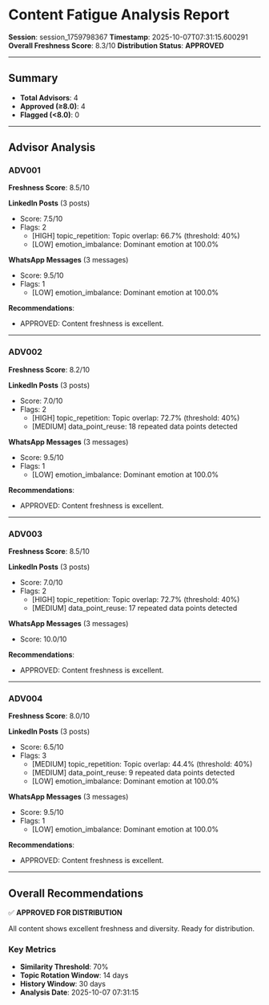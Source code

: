 # Content Fatigue Analysis Report

**Session**: session_1759798367
**Timestamp**: 2025-10-07T07:31:15.600291
**Overall Freshness Score**: 8.3/10
**Distribution Status**: **APPROVED**

---

## Summary

- **Total Advisors**: 4
- **Approved (≥8.0)**: 4
- **Flagged (<8.0)**: 0

---

## Advisor Analysis

### ADV001

**Freshness Score**: 8.5/10

**LinkedIn Posts** (3 posts)
- Score: 7.5/10
- Flags: 2
  - [HIGH] topic_repetition: Topic overlap: 66.7% (threshold: 40%)
  - [LOW] emotion_imbalance: Dominant emotion at 100.0%

**WhatsApp Messages** (3 messages)
- Score: 9.5/10
- Flags: 1
  - [LOW] emotion_imbalance: Dominant emotion at 100.0%

**Recommendations**:
- APPROVED: Content freshness is excellent.

---

### ADV002

**Freshness Score**: 8.2/10

**LinkedIn Posts** (3 posts)
- Score: 7.0/10
- Flags: 2
  - [HIGH] topic_repetition: Topic overlap: 72.7% (threshold: 40%)
  - [MEDIUM] data_point_reuse: 18 repeated data points detected

**WhatsApp Messages** (3 messages)
- Score: 9.5/10
- Flags: 1
  - [LOW] emotion_imbalance: Dominant emotion at 100.0%

**Recommendations**:
- APPROVED: Content freshness is excellent.

---

### ADV003

**Freshness Score**: 8.5/10

**LinkedIn Posts** (3 posts)
- Score: 7.0/10
- Flags: 2
  - [HIGH] topic_repetition: Topic overlap: 72.7% (threshold: 40%)
  - [MEDIUM] data_point_reuse: 17 repeated data points detected

**WhatsApp Messages** (3 messages)
- Score: 10.0/10

**Recommendations**:
- APPROVED: Content freshness is excellent.

---

### ADV004

**Freshness Score**: 8.0/10

**LinkedIn Posts** (3 posts)
- Score: 6.5/10
- Flags: 3
  - [MEDIUM] topic_repetition: Topic overlap: 44.4% (threshold: 40%)
  - [MEDIUM] data_point_reuse: 9 repeated data points detected
  - [LOW] emotion_imbalance: Dominant emotion at 100.0%

**WhatsApp Messages** (3 messages)
- Score: 9.5/10
- Flags: 1
  - [LOW] emotion_imbalance: Dominant emotion at 100.0%

**Recommendations**:
- APPROVED: Content freshness is excellent.

---

## Overall Recommendations

✅ **APPROVED FOR DISTRIBUTION**

All content shows excellent freshness and diversity. Ready for distribution.

### Key Metrics

- **Similarity Threshold**: 70%
- **Topic Rotation Window**: 14 days
- **History Window**: 30 days
- **Analysis Date**: 2025-10-07 07:31:15

